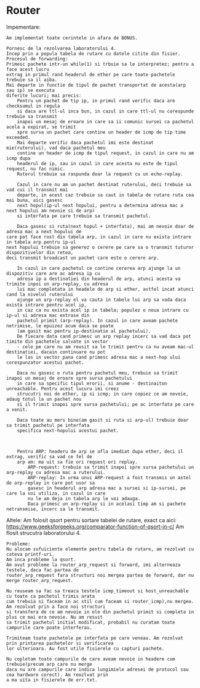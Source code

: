 # Router




Impementare:

    Am implementat toate cerintele in afara de BONUS.

    Pornesc de la rezolvarea laboratorului 4.
    Incep prin a popula tabela de rutare cu datele citite din fisier.
    Procesul de forwarding:
    Primesc pachete intr-un while(1) si trbuie sa le interpretez; pentru a face acest lucru
    extrag in primul rand headerul de ether pe care toate pachetele trebuie sa il aiba.
    Mai departe in functie de tipul de pachet transportat de acesta(arp sau ip) se executa 
    diferite lucuri; mai precis:
        Pentru un pachet de tip ip, in primul rand verific daca are checksumul in regula
        si daca are ttl-ul inca bun, in cazul in care ttl-ul nu corespunde trebuie sa transmit
        inapoi un mesaj de eroare in care sa ii comunic sursei ca pachetul acela a expirat, se trimit 
        spre sursa un pachet care contine un header de icmp de tip time exceeded.
        Mai departe verific daca pachetul imi este destinat mie(ruterului), vad daca pachetul meu
        contine un header de icmp de tipul request, in cazul in care nu am icmp dupa 
        headerul de ip, sau in cazul in care acesta nu este de tipul request, nu fac nimic.
        Ruterul trebuie sa raspunda doar la request cu un echo-replay.

        Cazul in care nu am un pachet destinat ruterului, deci trebuie sa vad cui il transmit mai
        departe, in acest caz trebuie sa caut in tabela de rutare ruta cea mai buna, aici gasesc
        next hopul(ip-ul next hopului, pentru a determina adresa mac a next hopului am nevoie si de arp)
        si interfata pe care trebuie sa transmit pachetul. 
        
        Daca gasesc si ruta(next hopul + interfata), mai am nevoie doar de adresa mac a next hopului de
 	care pot face rost din tabela arp, in cazul in care nu exista intrare in tabela arp pentru ip-ul 
	next hopului trebuie sa generez o cerere pe care sa o transmit tuturor dispozitivelor din retea, 
	deci transmit broadcast un pachet care este o cerere arp. 

        In cazul in care pachetul ce contine cererea arp ajunge la un dispozitiv care are ac adresa ip cu
        adresa ip a destinatiei din headerul de arp, atunci acesta va trimite inpoi un arp-replay, cu adresa
        lui mac completata in headele de arp si ether, astfel incat atunci cand la nivelul ruterului
        ajunge un arp-replay el va cauta in tabela lui arp sa vada daca exista intrare pentru acel ip,
        in caz ca nu exista acel ip in tabela; populez o noua intrare cu ip-ul si adresa mac extrase din 
        pachetul primit (arp-replay). In cazul in care aveam pachete netrimise, le epuizez acum daca se poate
        (am gasit mac pentru ip-destinatie al pachetului).
        De fiecare data cand primesc un arp replay incerc sa vad daca pot timite din pachetele salvate in vector
        - cele pe care nu am reusit sa le trimit pentru ca nu aveam mac-ul destinatiei, dacain continuare nu pot
        le las in vector pana cand primesc adresa mac a next-hop ului corespunzator acestui pachet.

        Daca nu gasesc o ruta pentru pachetul meu, trebuie sa trimit inapoi un mesaj de eroare spre sursa pachetului
        in care sa specific tipul erorii, si anume - destinaiton unreachable. Pentru acest lucuru imi creez 
        strucutri noi de ether, ip si icmp; in care copiez ce am nevoie, adaug totul la un pachet nou 
        si il trimit inapoi spre sursa pachetului; pe ac interfata pe care a venit.

        Daca toate au mers bine(am gasit si ruta si arp-ul) trebuie doar sa trimit pachetul pe interfata
        specifica next-hopului acestui pachet.   



        Pentru ARP: headeru de arp se afla imediat dupa ether, deci il extrag, verific sa vad ce fel de
        arp am: ma uit sa fie ori request ori replay.
            ARP-request: trebuie sa trimit inapoi spre sursa pachetului un arp-replay cu adresa mac a ruterului.
            ARP-replay: In urma unui ARP-request a fost transmis un astel de arp-replay in care pot usor sa
            gasesc in headerul arp adresa mac a sursei si ip-sursei, pe care la voi utiliza, in cazul in care
            nu le am deja in tabela arp le voi adauga.
            Daca primesc un arp-replay si in acelasi timp am si pachete netransmise, incerc sa le transmit.



Altele:
    Am folosit qsort pentru sortare tabelei de rutare, exact ca aici:
    https://www.geeksforgeeks.org/comparator-function-of-qsort-in-c/
    Am flosit strucutra laboratorului 4.

    Probleme:
    Nu alocam sufuiciente elemente pentru tabela de rutare, am rezolvat cu cateva printf-uri.
    Am inca probleme la qsort.
    Am avut probleme la router_arp_request si forward, imi alterneaza testele, daca fac partea de
    router_arp_request fara structuri noi mergea partea de forward, dar nu merge router_arp_request.

    Nu reuseam sa fac sa treaca testele icmp_timeout si host_unreachable cu toate ca pachetul trimis arata 
    cum trebuia si faceam in ac stil cum faceam si router_icmp),nu mergea. Am rezolvat prin a face noi structuri
    si transfera de ce am nevoie in ele din pachetul primit si completa in plus ce mai era nevoie. Nu am resuit 
    sa trimit pachetul initial modificat, probabil nu curatam toate campurile care poate interferau.

    Trimiteam toate pachetele pe interfata pe care veneau. Am rezolvat prin printarea pachetelor si verificarea
    lor ulterioara. Au fost utile fisierele cu capturi pachete.

    Nu copletam toate campurile de care aveam nevoie in headere cum trebuie(precum arp care nu merge 
    daca nu are campurile care indica lungimiele adresei de protocol sau cea hardware corect). Am reozlvat prin
    a ma uita in fisierele de err.txt.
